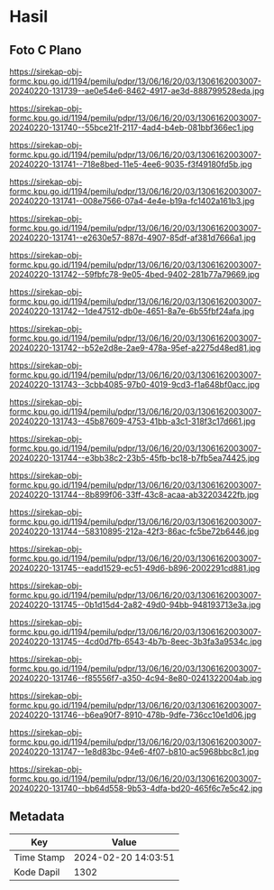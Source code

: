 # Hasil

## Foto C Plano

https://sirekap-obj-formc.kpu.go.id/1194/pemilu/pdpr/13/06/16/20/03/1306162003007-20240220-131739--ae0e54e6-8462-4917-ae3d-888799528eda.jpg

https://sirekap-obj-formc.kpu.go.id/1194/pemilu/pdpr/13/06/16/20/03/1306162003007-20240220-131740--55bce21f-2117-4ad4-b4eb-081bbf366ec1.jpg

https://sirekap-obj-formc.kpu.go.id/1194/pemilu/pdpr/13/06/16/20/03/1306162003007-20240220-131741--718e8bed-11e5-4ee6-9035-f3f49180fd5b.jpg

https://sirekap-obj-formc.kpu.go.id/1194/pemilu/pdpr/13/06/16/20/03/1306162003007-20240220-131741--008e7566-07a4-4e4e-b19a-fc1402a161b3.jpg

https://sirekap-obj-formc.kpu.go.id/1194/pemilu/pdpr/13/06/16/20/03/1306162003007-20240220-131741--e2630e57-887d-4907-85df-af381d7666a1.jpg

https://sirekap-obj-formc.kpu.go.id/1194/pemilu/pdpr/13/06/16/20/03/1306162003007-20240220-131742--59fbfc78-9e05-4bed-9402-281b77a79669.jpg

https://sirekap-obj-formc.kpu.go.id/1194/pemilu/pdpr/13/06/16/20/03/1306162003007-20240220-131742--1de47512-db0e-4651-8a7e-6b55fbf24afa.jpg

https://sirekap-obj-formc.kpu.go.id/1194/pemilu/pdpr/13/06/16/20/03/1306162003007-20240220-131742--b52e2d8e-2ae9-478a-95ef-a2275d48ed81.jpg

https://sirekap-obj-formc.kpu.go.id/1194/pemilu/pdpr/13/06/16/20/03/1306162003007-20240220-131743--3cbb4085-97b0-4019-9cd3-f1a648bf0acc.jpg

https://sirekap-obj-formc.kpu.go.id/1194/pemilu/pdpr/13/06/16/20/03/1306162003007-20240220-131743--45b87609-4753-41bb-a3c1-318f3c17d661.jpg

https://sirekap-obj-formc.kpu.go.id/1194/pemilu/pdpr/13/06/16/20/03/1306162003007-20240220-131744--e3bb38c2-23b5-45fb-bc18-b7fb5ea74425.jpg

https://sirekap-obj-formc.kpu.go.id/1194/pemilu/pdpr/13/06/16/20/03/1306162003007-20240220-131744--8b899f06-33ff-43c8-acaa-ab32203422fb.jpg

https://sirekap-obj-formc.kpu.go.id/1194/pemilu/pdpr/13/06/16/20/03/1306162003007-20240220-131744--58310895-212a-42f3-86ac-fc5be72b6446.jpg

https://sirekap-obj-formc.kpu.go.id/1194/pemilu/pdpr/13/06/16/20/03/1306162003007-20240220-131745--eadd1529-ec51-49d6-b896-2002291cd881.jpg

https://sirekap-obj-formc.kpu.go.id/1194/pemilu/pdpr/13/06/16/20/03/1306162003007-20240220-131745--0b1d15d4-2a82-49d0-94bb-948193713e3a.jpg

https://sirekap-obj-formc.kpu.go.id/1194/pemilu/pdpr/13/06/16/20/03/1306162003007-20240220-131745--4cd0d7fb-6543-4b7b-8eec-3b3fa3a9534c.jpg

https://sirekap-obj-formc.kpu.go.id/1194/pemilu/pdpr/13/06/16/20/03/1306162003007-20240220-131746--f85556f7-a350-4c94-8e80-0241322004ab.jpg

https://sirekap-obj-formc.kpu.go.id/1194/pemilu/pdpr/13/06/16/20/03/1306162003007-20240220-131746--b6ea90f7-8910-478b-9dfe-736cc10e1d06.jpg

https://sirekap-obj-formc.kpu.go.id/1194/pemilu/pdpr/13/06/16/20/03/1306162003007-20240220-131747--1e8d83bc-94e6-4f07-b810-ac5968bbc8c1.jpg

https://sirekap-obj-formc.kpu.go.id/1194/pemilu/pdpr/13/06/16/20/03/1306162003007-20240220-131740--bb64d558-9b53-4dfa-bd20-465f6c7e5c42.jpg


## Metadata

| Key        | Value               |
| ---------- | ------------------- |
| Time Stamp | 2024-02-20 14:03:51 |
| Kode Dapil | 1302                |



